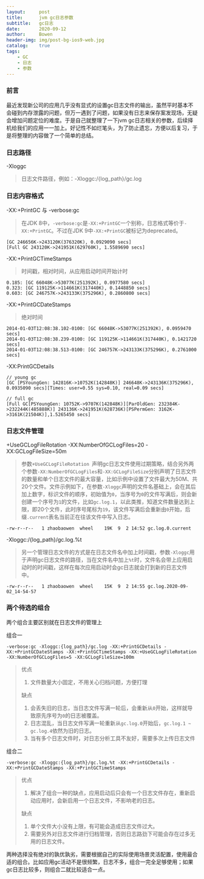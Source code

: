 ```yaml
---
layout:     post
title:      jvm gc日志参数
subtitle:   gc日志
date:       2020-09-12
author:     Bowen
header-img: img/post-bg-ios9-web.jpg
catalog:    true
tags:
    - GC
    - 日志
    - 参数
---
```


### 前言
最近发现新公司的应用几乎没有显式的设置gc日志文件的输出，虽然平时基本不会碰到内存泄露的问题，但万一遇到了问题，如果没有日志来保存案发现场，无疑会增加问题定位的难度。于是自己就整理了一下jvm gc日志相关的参数，后续择机给我们的应用一一加上。好记性不如烂笔头，为了防止遗忘，方便以后复习，于是将整理的内容做了一个简单的总结。
### 日志路径
-Xloggc
> 日志文件路径，例如：-Xloggc:/{log_path}/gc.log

### 日志内容格式

-XX:+PrintGC 与 -verbose:gc
> 在JDK 8中，`-verbose:gc`是`-XX:+PrintGC`一个别称，日志格式等价于`-XX:+PrintGC`。不过在JDK 9中`-XX:+PrintGC`被标记为deprecated。

```
[GC 246656K->243120K(376320K), 0.0929090 secs]
[Full GC 243120K->241951K(629760K), 1.5589690 secs]
```

-XX:+PrintGCTimeStamps
> 时间戳，相对时间，从应用启动时间开始计时

```
0.185: [GC 66048K->53077K(251392K), 0.0977580 secs]
0.323: [GC 119125K->114661K(317440K), 0.1448850 secs]
0.603: [GC 246757K->243133K(375296K), 0.2860800 secs]
```
-XX:+PrintGCDateStamps
> 绝对时间

```
2014-01-03T12:08:38.102-0100: [GC 66048K->53077K(251392K), 0.0959470 secs]
2014-01-03T12:08:38.239-0100: [GC 119125K->114661K(317440K), 0.1421720 secs]
2014-01-03T12:08:38.513-0100: [GC 246757K->243133K(375296K), 0.2761000 secs]
```

-XX:PrintGCDetails

```
// young gc
[GC [PSYoungGen: 142816K->10752K(142848K)] 246648K->243136K(375296K), 0.0935090 secs][Times: user=0.55 sys=0.10, real=0.09 secs]

// full gc
[Full GC[PSYoungGen: 10752K->9707K(142848K)][ParOldGen: 232384K->232244K(485888K)] 243136K->241951K(628736K)[PSPermGen: 3162K->3161K(21504K)],1.5265450 secs]
```

### 日志文件管理

+UseGCLogFileRotation -XX:NumberOfGCLogFiles=20 -XX:GCLogFileSize=50m
> 参数`+UseGCLogFileRotation `声明gc日志文件使用过期策略，结合另外两个参数`-XX:NumberOfGCLogFiles`和`-XX:GCLogFileSize`分别声明了日志文件的数量和单个日志文件的最大容量，比如示例中设置了文件最大为50M、共20个文件。文件示例如下，在参数`-Xloggc`声明的文件名基础上，会在其后加上数字，标识文件的顺序，初始值为`0`，当序号为`0`的文件写满后，则会新创建一个序号为`1`的文件，比如`gc.log.1`，以此类推，知道文件数量达到上限，即20个文件，此时序号尾标为`19`，该文件写满后会重新由`0`开始，后缀`.current`表名当前正在往该文件中写入日志。

```
-rw-r--r--   1 zhaobaowen  wheel    19K  9  2 14:52 gc.log.0.current
```

-Xloggc:/{log_path}/gc.log.%t
> 另一个管理日志文件的方式是在日志文件名中加上时间戳，参数`-Xloggc`用于声明gc日志文件的路径，当在文件名中加上`%t`时，文件名会带上应用启动时的时间戳，这样在每次应用启动时会gc日志就会打到新的日志文件中。

```
-rw-r--r--   1 zhaobaowen  wheel    15K  9  2 14:55 gc.log.2020-09-02_14-54-57
```

### 两个待选的组合
两个组合主要区别就在日志文件的管理上

组合一

```
-verbose:gc -Xloggc:{log_path}/gc.log -XX:+PrintGCDetails -XX:+PrintGCDateStamps -XX:+PrintGCTimeStamps -XX:+UseGCLogFileRotation -XX:NumberOfGCLogFiles=5 -XX:GCLogFileSize=100m
```
> 优点
> 
>  1. 文件数量大小固定，不用关心归档问题，方便打理
> 
> 缺点
> 
>  1. 会丢失旧的日志，当日志文件写满一轮后，会重新从`0`开始，这样就导致原先序号为`0`的日志被覆盖。
>  2. 日志混乱，当日志文件写满一轮重新从`gc.log.0`开始后，`gc.log.1 ~ gc.log.4`依然为旧的日志。
>  3. 当有多个日志文件时，对日志分析工具不友好，需要多次上传日志文件

组合二

```
-verbose:gc -Xloggc:{log_path}/gc.log.%t -XX:+PrintGCDetails -XX:+PrintGCDateStamps -XX:+PrintGCTimeStamps
```
> 优点
> 
> 1. 解决了组合一种的缺点，应用启动后只会有一个日志文件存在，重新启动应用时，会新启用一个日志文件，不影响老的日志。
>  
> 缺点
> 
> 1. 单个文件大小没有上限，有可能会造成日志文件过大。
> 2. 需要另外对日志文件进行归档管理，否则日志路劲下可能会存在过多无用的日志文件。

两种选择没有绝对的孰优孰劣，需要根据自己的实际使用场景灵活配置，使用最合适的组合。比如应用gc活动不是很频繁，日志不多，组合一完全足够使用；如果gc日志比较多，则组合二就比较适合一点。